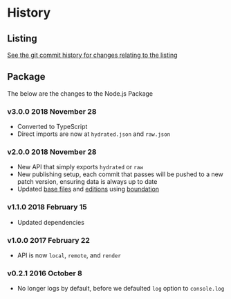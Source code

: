 # History

## Listing

[See the git commit history for changes relating to the listing](https://github.com/bevry/staticsitegenerators-list/commits/master)

## Package

The below are the changes to the Node.js Package

### v3.0.0 2018 November 28

-   Converted to TypeScript
-   Direct imports are now at `hydrated.json` and `raw.json`

### v2.0.0 2018 November 28

-   New API that simply exports `hydrated` or `raw`
-   New publishing setup, each commit that passes will be pushed to a new patch version, ensuring data is always up to date
-   Updated [base files](https://github.com/bevry/base) and [editions](https://editions.bevry.me) using [boundation](https://github.com/bevry/boundation)

### v1.1.0 2018 February 15

-   Updated dependencies

### v1.0.0 2017 February 22

-   API is now `local`, `remote`, and `render`

### v0.2.1 2016 October 8

-   No longer logs by default, before we defaulted `log` option to `console.log`
